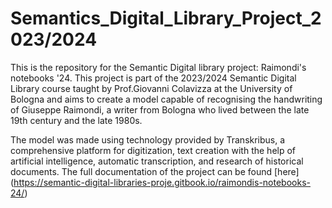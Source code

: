 # Semantics_Digital_Library_Project_2023/2024
This is the repository for the Semantic Digital library project: Raimondi's notebooks '24. This project is part of the 2023/2024 Semantic Digital Library course taught by Prof.Giovanni Colavizza at the University of Bologna and aims to create a model capable of recognising the handwriting of Giuseppe Raimondi, a writer from Bologna who lived between the late 19th century and the late 1980s. 

The model was made using technology provided by Transkribus, a comprehensive platform for digitization, text creation with the help of artificial intelligence, automatic transcription, and research of historical documents. The full documentation of the project can be found [here] (https://semantic-digital-libraries-proje.gitbook.io/raimondis-notebooks-24/)
